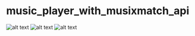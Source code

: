 # music_player_with_musixmatch_api


![alt text](https://i.imgur.com/wOPv9Eh.jpg)
![alt text](https://i.imgur.com/oshJrhN.jpg)
![alt text](https://i.imgur.com/VXZmIDN.jpg)
